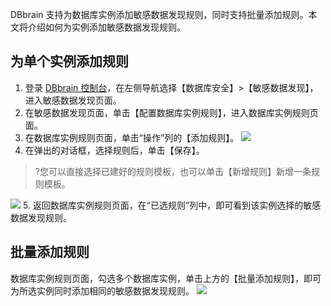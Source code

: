 DBbrain 支持为数据库实例添加敏感数据发现规则，同时支持批量添加规则。本文将介绍如何为实例添加敏感数据发现规则。

## 为单个实例添加规则
1. 登录 [DBbrain 控制台](https://console.cloud.tencent.com/dbbrain/sensitive-data)，在左侧导航选择【数据库安全】>【敏感数据发现】，进入敏感数据发现页面。
2. 在敏感数据发现页面，单击【配置数据库实例规则】，进入数据库实例规则页面。
3. 在数据库实例规则页面，单击“操作”列的【添加规则】。
![](https://main.qcloudimg.com/raw/bec1456cc26fe416dbde47de47a5a605.png)
4. 在弹出的对话框，选择规则后，单击【保存】。
>?您可以直接选择已建好的规则模板，也可以单击【新增规则】新增一条规则模板。
>
![](https://main.qcloudimg.com/raw/71407a10ab15a217e466fc8699e3aca3.png)
5. 返回数据库实例规则页面，在“已选规则”列中，即可看到该实例选择的敏感数据发现规则。


## 批量添加规则
数据库实例规则页面，勾选多个数据库实例，单击上方的【批量添加规则】，即可为所选实例同时添加相同的敏感数据发现规则。
![](https://main.qcloudimg.com/raw/5a28a402abded6155751f23a9ee35b5f.png)


